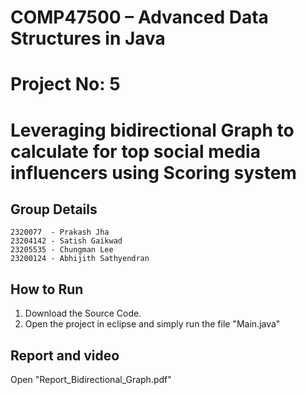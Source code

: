 # COMP47500 – Advanced Data Structures in Java
# Project No: 5
# Leveraging bidirectional Graph to calculate for top social media influencers using Scoring system

## Group Details
	2320077  - Prakash Jha
	23204142 - Satish Gaikwad
	23205535 - Chungman Lee
	23200124 - Abhijith Sathyendran 
 ## How to Run
 1. Download the Source Code.
 2. Open the project in eclipse and simply run the file "Main.java"
 ## Report and video
 Open "Report_Bidirectional_Graph.pdf"

